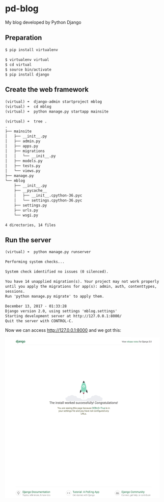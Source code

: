 # pd-blog

My blog developed by Python Django

## Preparation

```
$ pip install virtualenv

$ virtualenv virtual
$ cd virtual
$ source bin/activate
$ pip install django
```

## Create the web framework

```
(virtual) ➜  django-admin startproject mblog
(virtual) ➜  cd mblog
(virtual) ➜  python manage.py startapp mainsite

(virtual) ➜  tree .
.
├── mainsite
│   ├── __init__.py
│   ├── admin.py
│   ├── apps.py
│   ├── migrations
│   │   └── __init__.py
│   ├── models.py
│   ├── tests.py
│   └── views.py
├── manage.py
└── mblog
    ├── __init__.py
    ├── __pycache__
    │   ├── __init__.cpython-36.pyc
    │   └── settings.cpython-36.pyc
    ├── settings.py
    ├── urls.py
    └── wsgi.py

4 directories, 14 files
```

## Run the server

```
(virtual) ➜  python manage.py runserver

Performing system checks...

System check identified no issues (0 silenced).

You have 14 unapplied migration(s). Your project may not work properly until you apply the migrations for app(s): admin, auth, contenttypes, sessions.
Run 'python manage.py migrate' to apply them.

December 13, 2017 - 01:33:28
Django version 2.0, using settings 'mblog.settings'
Starting development server at http://127.0.0.1:8000/
Quit the server with CONTROL-C.

```

Now we can access http://127.0.0.1:8000 and we got this:

![Running screenshot](./picture/run.png)
